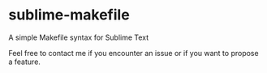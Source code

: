 # sublime-makefile
A simple Makefile syntax for Sublime Text

Feel free to contact me if you encounter an issue or if you want to propose a feature.
